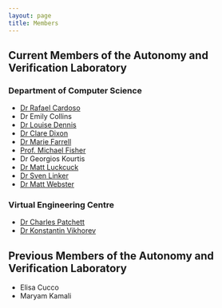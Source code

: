 ```yaml
---
layout: page
title: Members
---
```


## Current Members of the Autonomy and Verification Laboratory



<article class="row">

<section class="columns large-6" >
<div markdown="1">

### Department of Computer Science
* [Dr Rafael Cardoso](https://rafaelcaue.github.io/)
*  Dr Emily Collins
* [Dr Louise Dennis](http://www.csc.liv.ac.uk/~lad)
* [Dr Clare Dixon](http://cgi.csc.liv.ac.uk/~clare)
* [Dr Marie Farrell](https://cgi.csc.liv.ac.uk/~marie/)
* [Prof. Michael Fisher](http://intranet.csc.liv.ac.uk/~michael)
* Dr Georgios Kourtis
* [Dr Matt Luckcuck](http://cgi.csc.liv.ac.uk/~mattlck/)
* [Dr Sven Linker](http://cgi.csc.liv.ac.uk/~slk)
* [Dr Matt Webster](http://www.csc.liv.ac.uk/~matt)
</div>
</section>

<section class="columns large-6">
<div markdown="1">

### Virtual Engineering Centre

* [Dr Charles Patchett](http://www.virtualengineeringcentre.com/about/team/dr-charles-patchett)
* [Dr Konstantin Vikhorev](http://www.virtualengineeringcentre.com/about/team/dr-konstantin-vikhorev)
</div>
</section>
</article>

## Previous Members of the Autonomy and Verification Laboratory

* Elisa Cucco
* Maryam Kamali
